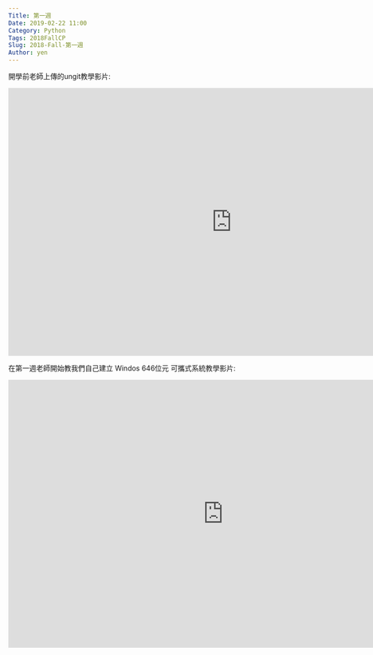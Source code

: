 ```yaml
---
Title: 第一週
Date: 2019-02-22 11:00
Category: Python
Tags: 2018FallCP
Slug: 2018-Fall-第一週
Author: yen
---
```


開學前老師上傳的ungit教學影片:
<iframe width="895" height="538" src="https://www.youtube.com/embed/chp0B_kJRTc" frameborder="0" allow="accelerometer; autoplay; encrypted-media; gyroscope; picture-in-picture" allowfullscreen></iframe>

在第一週老師開始教我們自己建立 Windos 646位元 可攜式系統教學影片:
<iframe width="861" height="538" src="https://www.youtube.com/embed/uEq_GtkkPx8" frameborder="0" allow="accelerometer; autoplay; encrypted-media; gyroscope; picture-in-picture" allowfullscreen></iframe>


